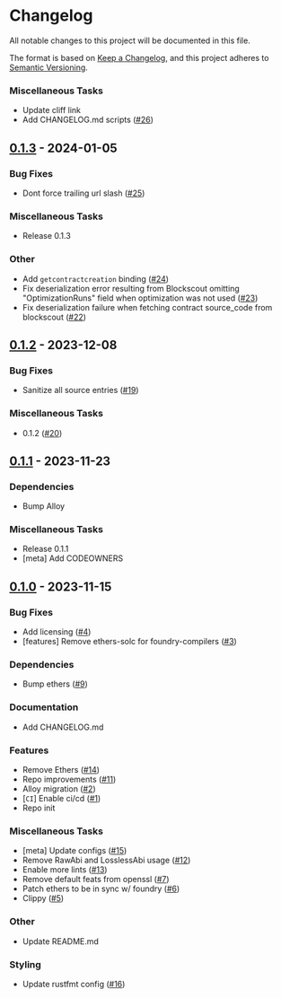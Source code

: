 # Changelog

All notable changes to this project will be documented in this file.

The format is based on [Keep a Changelog](https://keepachangelog.com/en/1.1.0/),
and this project adheres to [Semantic Versioning](https://semver.org/spec/v2.0.0.html).


### Miscellaneous Tasks

- Update cliff link
- Add CHANGELOG.md scripts ([#26](https://github.com/foundry-rs/compilers/issues/26))

## [0.1.3](https://github.com/foundry-rs/block-explorers/releases/tag/v0.1.3) - 2024-01-05

### Bug Fixes

- Dont force trailing url slash ([#25](https://github.com/foundry-rs/compilers/issues/25))

### Miscellaneous Tasks

- Release 0.1.3

### Other

- Add `getcontractcreation` binding ([#24](https://github.com/foundry-rs/compilers/issues/24))
- Fix deserialization error resulting from Blockscout omitting "OptimizationRuns" field when optimization was not used ([#23](https://github.com/foundry-rs/compilers/issues/23))
- Fix deserialization failure when fetching contract source_code from blockscout ([#22](https://github.com/foundry-rs/compilers/issues/22))

## [0.1.2](https://github.com/foundry-rs/block-explorers/releases/tag/v0.1.2) - 2023-12-08

### Bug Fixes

- Sanitize all source entries ([#19](https://github.com/foundry-rs/compilers/issues/19))

### Miscellaneous Tasks

- 0.1.2 ([#20](https://github.com/foundry-rs/compilers/issues/20))

## [0.1.1](https://github.com/foundry-rs/block-explorers/releases/tag/v0.1.1) - 2023-11-23

### Dependencies

- Bump Alloy

### Miscellaneous Tasks

- Release 0.1.1
- [meta] Add CODEOWNERS

## [0.1.0](https://github.com/foundry-rs/block-explorers/releases/tag/v0.1.0) - 2023-11-15

### Bug Fixes

- Add licensing ([#4](https://github.com/foundry-rs/compilers/issues/4))
- [features] Remove ethers-solc for foundry-compilers ([#3](https://github.com/foundry-rs/compilers/issues/3))

### Dependencies

- Bump ethers ([#9](https://github.com/foundry-rs/compilers/issues/9))

### Documentation

- Add CHANGELOG.md

### Features

- Remove Ethers ([#14](https://github.com/foundry-rs/compilers/issues/14))
- Repo improvements ([#11](https://github.com/foundry-rs/compilers/issues/11))
- Alloy migration ([#2](https://github.com/foundry-rs/compilers/issues/2))
- [`CI`] Enable ci/cd ([#1](https://github.com/foundry-rs/compilers/issues/1))
- Repo init

### Miscellaneous Tasks

- [meta] Update configs ([#15](https://github.com/foundry-rs/compilers/issues/15))
- Remove RawAbi and LosslessAbi usage ([#12](https://github.com/foundry-rs/compilers/issues/12))
- Enable more lints ([#13](https://github.com/foundry-rs/compilers/issues/13))
- Remove default feats from openssl ([#7](https://github.com/foundry-rs/compilers/issues/7))
- Patch ethers to be in sync w/ foundry ([#6](https://github.com/foundry-rs/compilers/issues/6))
- Clippy ([#5](https://github.com/foundry-rs/compilers/issues/5))

### Other

- Update README.md

### Styling

- Update rustfmt config ([#16](https://github.com/foundry-rs/compilers/issues/16))

<!-- generated by git-cliff -->